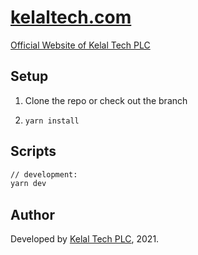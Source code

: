 # [kelaltech.com](https://www.kelaltech.com)

[Official Website of Kelal Tech PLC](https://www.kelaltech.com)

## Setup

1. Clone the repo or check out the branch

2. `yarn install`

## Scripts

```bash
// development:
yarn dev
```

## Author

Developed by [Kelal Tech PLC](https://www.kelaltech.com), 2021.
